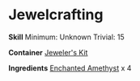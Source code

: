 <!-- TITLE: Amethyst Wand -->
<!-- SUBTITLE:  -->
# Jewelcrafting
**Skill**
Minimum: Unknown
Trivial: 15

**Container**
[Jeweler's Kit](jewelers-kit)

**Ingredients**
[Enchanted Amethyst](enchanted-amethyst) x 4
